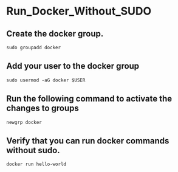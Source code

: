 # Run_Docker_Without_SUDO

## Create the docker group.

`sudo groupadd docker`

## Add your user to the docker group

`sudo usermod -aG docker $USER`

## Run the following command to activate the changes to groups

`newgrp docker`

## Verify that you can run docker commands without sudo.

`docker run hello-world`

